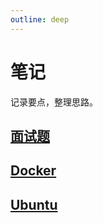```yaml
---
outline: deep
---
```


# 笔记

记录要点，整理思路。

## [面试题](/note/interview)

## [Docker](/note/docker)

## [Ubuntu](/note/ubuntu)
